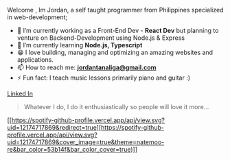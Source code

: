 Welcome , Im Jordan, a self taught programmer from Philippines specialized in web-development;

- 🔭 I’m currently working as a Front-End Dev - **React Dev** but planning to venture on Backend-Development using Node.js & Express
- 🌱 I’m currently learning **Node.js, Typescript**
- 😁 I love building, managing and optimizing an amazing websites and applications.
- 📫 How to reach me: **jordantanaliga@gmail.com**
- ⚡ Fun fact: I teach music lessons primarily piano and guitar :) 

[Linked In](https://www.linkedin.com/in/jordan-tanaliga-664b801a3/)


> Whatever I do, I do it enthusiastically so people will love it more...


[[https://spotify-github-profile.vercel.app/api/view.svg?uid=12174717869&redirect=true][https://spotify-github-profile.vercel.app/api/view.svg?uid=12174717869&cover_image=true&theme=natemoo-re&bar_color=53b14f&bar_color_cover=true)]]
